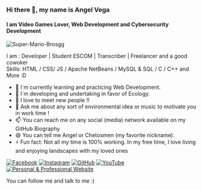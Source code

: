 <!--
**AngelChetosmen/angelchetosmen** is a ✨ _special_ ✨ repository because its `README.md` (this file) appears on your GitHub profile.
-->
### Hi there 👋, my name is Angel Vega
#### I am Video Games Lover, Web Development and Cybersecurity Development

![Super-Mario-Brosgg](https://user-images.githubusercontent.com/105564051/232283602-eb2089e2-10e9-4a7d-8645-e30040b3b8fd.gif)

I am : Developer | Student ESCOM | Transcriber | Freelancer and a good cowoker  
Skills: HTML / CSS/ JS /  Apache NetBeans /  MySQL & SQL / C / C++ and More :D

- 🔭 I´m currently learning and practicing Web Development. 
- 🌱 I´m developing and undertaking in favor of Ecology. 
- 👯 I love to meet new people !! 
- 💬 Ask me about any sort of environmental idea or music to motivate you in work time !  
- 📫 You can reach me on any social (media) network available on my GitHub Biography   
- 😄 You can tell me Angel or Chetosmen (my favorite nickname). 
- ⚡ Fun fact: Not all my time is 100% working. In my free time, I love living and enjoying landscapes with my loved ones 


[![Facebook](https://img.shields.io/badge/Facebook-1877F2?style=for-the-badge&logo=facebook&logoColor=white)](https://www.facebook.com/joseangel.vegareyes)
[![Instagram](https://img.shields.io/badge/Instagram-E4405F?style=for-the-badge&logo=instagram&logoColor=white)](https://www.instagram.com/jose.angelvega)
[![GitHub](https://img.shields.io/badge/GitHub-181717?style=for-the-badge&logo=github&logoColor=white)](https://github.com/AngelChetosmen)
[![YouTube](https://img.shields.io/badge/YouTube-FF0000?style=for-the-badge&logo=youtube&logoColor=white)](www.youtube.com/@AestheticJJOfficialChannel)
[![Personal & Professional Website](https://img.shields.io/badge/Website-4285F4?style=for-the-badge&logo=google-chrome&logoColor=white)](https://your-personal-website.com)

You can follow me and talk to me :)
